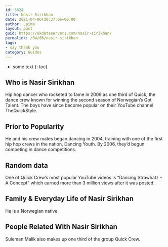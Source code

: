 ```yaml
---
id: 5624
title: Nasir Sirikhan
date: 2021-04-06T20:37:06+00:00
author: Laima
layout: post
guid: https://ukdataservers.com/nasir-sirikhan/
permalink: /04/06/nasir-sirikhan
tags:
- say thank you
category: Guides
---
```


* some text
{: toc}


## Who is Nasir Sirikhan
                  
                  
                  
Hip hop dancer who rocketed to fame in 2009 as one third of Quick, the dance crew known for winning the second season of Norwegian&#8217;s Got Talent. The boys have since become popular on their YouTube channel TheQuickStyle.
                  
              
            
              
            
                
                
                
## Prior to Popularity
                  
                  
                  
He and his crew mates began dancing in 2004, training with one of the first hip hop crews in the nation, Dancing Youth. By 2006, they&#8217;d begun competing in dance competitions.
                  
              
            
              
            
                
                
                
## Random data
                  
                  
                  
One of Quick Crew&#8217;s most popular YouTube videos is &#8220;Dancing Strawhatz &#8211; A Concept&#8221; which earned more than 3 million views after it was posted.
                  
              
            
              
            
                
                
                
## Family & Everyday Life of Nasir Sirikhan
                  
                  
                  
He is a Norwegian native.
                  
              
            
              
            
                
                
                
## People Related With Nasir Sirikhan
                  
                  
                  
Suleman Malik also makes up one third of the group Quick Crew.
                  
              
            
              
            
                
              
            
              
              
            
            
              
            
          
          
          